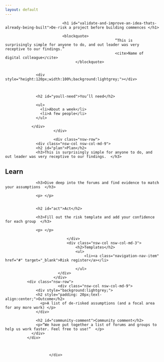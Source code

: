```yaml
---
layout: default
---
```

<div class="nsw-grid">
						  <div class="nsw-row nsw-m-bottom-sm">
						    <div class="nsw-col">

                              <h1 id="validate-and-improve-an-idea-thats-already-being-built">De-risk a project before building commences </h1>

                              <blockquote>
                      								  “This is surprisingly simple for anyone to do, and out leader was very receptive to our findings.”
                      								  <cite>Name of digital colleague</cite>
                      				</blockquote>


                  <div style="height:120px;width:100%;background:lightgrey;"></div>



                  <h2 id="youll-need">You’ll need</h2>

                  <ul>
                    <li>About a week</li>
                    <li>A few people</li>
                  </ul>

                </div>
						  </div>

						  <div class="nsw-row">
                  <div class="nsw-col nsw-col-md-9">
                  <h2 id="plan">Plan</h2>
                  <h3>This is surprisingly simple for anyone to do, and out leader was very receptive to our findings.  </h3>
 <p> </p>
                  <h2 id="learn">Learn</h2>

                  <h3>Dive deep into the forums and find evidence to match your assumptions  </h3>

                  <p> </p>


                  <h2 id="act">Act</h2>

                  <h3>Fill out the risk template and add your confidence for each group  </h3>

                  <p> </p>

							    </div>
							    <div class="nsw-col nsw-col-md-3">
									<h2>Templates</h2>
									<ul>
										<li><a class="navigation-nav-item" href="#" target="_blank">Risk register</a></li>

									</ul>
						    </div>
						  </div>
              <div class="nsw-row">
						    <div class="nsw-col nsw-col-md-9">
                  <div style="background:lightgrey;">
                  <h2 style="padding: 20px;text-align:center;">Outcome</h2>
                    <p>A list of de-risked assumptions (and a focal area for any more work) </p>
                  </div>

                  <h2 id="community-comment">Community comment</h2>
                  <p>“We have put together a list of forums and groups to help us work faster. Feel free to use!”  </p>
                </div>
              </div>



						</div>
